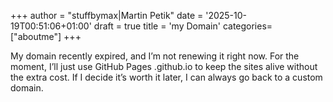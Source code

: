 +++
author = "stuffbymax|Martin Petik"
date = '2025-10-19T00:51:06+01:00'
draft = true
title = 'my Domain'
categories= ["aboutme"]
+++

My domain recently expired, and I’m not renewing it right now. For the moment, I’ll just use GitHub Pages .github.io to keep the sites alive without the extra cost. If I decide it’s worth it later, I can always go back to a custom domain.